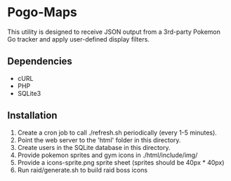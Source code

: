 # Pogo-Maps

This utility is designed to receive JSON output from a 3rd-party Pokemon Go tracker and apply 
user-defined display filters.  

## Dependencies
 * cURL
 * PHP
 * SQLite3

## Installation
1. Create a cron job to call ./refresh.sh periodically (every 1-5 minutes).
1. Point the web server to the 'html' folder in this directory.  
1. Create users in the SQLite database in this directory.  
1. Provide pokemon sprites and gym icons in ./html/include/img/
  1. Provide a icons-sprite.png sprite sheet (sprites should be 40px * 40px)
  1. Run raid/generate.sh to build raid boss icons
